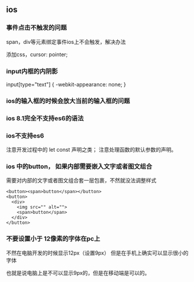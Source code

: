 ## ios

### 事件点击不触发的问题

span，div等元素绑定事件ios上不会触发，解决办法

添加css，cursor: pointer;

### input内框的内阴影

input[type="text"] {
  -webkit-appearance: none;
}

### ios的输入框的时候会放大当前的输入框的问题
<meta name="viewport" content="width=device-width, initial-scale=1.0, maximum-scale=1.0, user-scalable=no" />

### ios 8.1完全不支持es6的语法



### ios不支持es6 
注意开发过程中的 let const 声明之类；
注意处理函数的默认参数的声明。


### ios 中的button， 如果内部需要嵌入文字或者图文组合

需要对内部的文字或者图文组合套一层包裹，不然就没法调整样式
```
<button><span>button</span></button>
<button>
  <div>
    <img src="" alt="">
    <span>button</span>
  </div>
</button>
```


### 不要设置小于 12像素的字体在pc上

不然在电脑开发的时候显示12px（设置9px）
但是在手机上确实可以显示很小的字体

也就是说电脑上是不可以显示9px的，但是在移动端是可以的。
